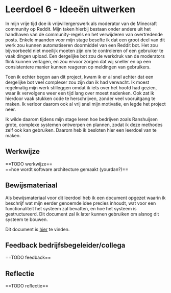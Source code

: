 ﻿# Leerdoel 6 - Ideeën uitwerken

In mijn vrije tijd doe ik vrijwillergerswerk als moderator van de Minecraft community op Reddit. Mijn taken hierbij bestaan onder andere uit het handhaven van de community-regels en het verwijderen van overtredende posts. Enkele maanden voor mijn stage besefte ik dat een groot deel van dit werk zou kunnen automatiseren doormiddel van een Reddit bot. Het zou bijvoorbeeld niet moeilijk moeten zijn om te controleren of een gebruiker te vaak dingen upload. Een dergelijke bot zou de werkdruk van de moderators flink kunnen verlagen, en zou ervoor zorgen dat wij sneller en op een consistentere manier kunnen reageren op meldingen van gebruikers.

Toen ik echter begon aan dit project, kwam ik er al snel achter dat een dergelijke bot veel complexer zou zijn dan ik had verwacht. Ik moest regelmatig mijn werk stilleggen omdat ik iets over het hoofd had gezien, waar ik vervolgens weer een tijd lang over moest nadenken. Ook zat ik hierdoor vaak stukken code te herschrijven, zonder veel vooruitgang te maken. Ik verloor daarom ook al vrij snel mijn motivatie, en legde het project neer.

Ik wilde daarom tijdens mijn stage leren hoe bedrijven zoals Ranshuijsen grote, complexe systemen ontwerpen en plannen, zodat ik deze methodes zelf ook kan gebruiken. Daarom heb ik besloten hier een leerdoel van te maken.

## Werkwijze
==TODO werkwijze==  
==hoe wordt software architecture gemaakt (yourdan?)==

## Bewijsmateriaal
Als bewijsmateriaal voor dit leerdoel heb ik een document opgezet waarin ik beschrijf wat mijn eerder genoemde idee precies inhoudt, wat voor een functionaliteit het systeem zal bevatten, en hoe het systeem is gestructureerd. Dit document zal ik later kunnen gebruiken om alsnog dit systeem te bouwen.

Dit document is [hier](Content/Stage3/Bewijsmateriaal/6) te vinden.

## Feedback bedrijfsbegeleider/collega
==TODO feedback==

## Reflectie
==TODO reflectie==
